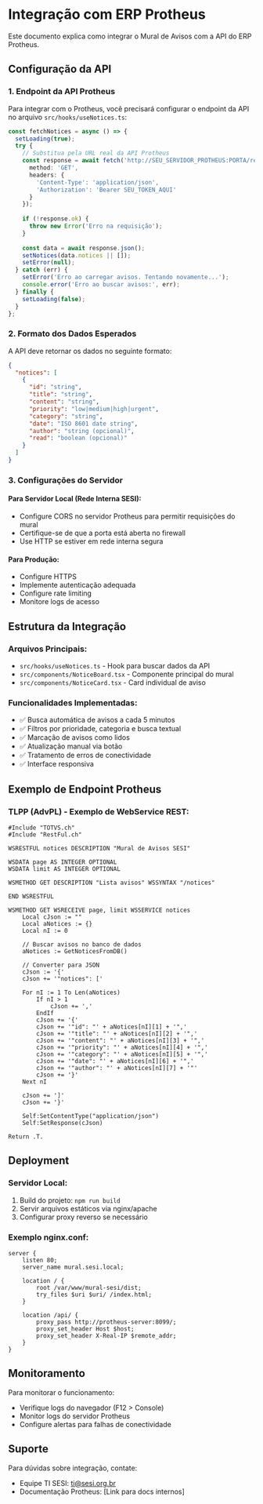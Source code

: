 # Integração com ERP Protheus

Este documento explica como integrar o Mural de Avisos com a API do ERP Protheus.

## Configuração da API

### 1. Endpoint da API Protheus

Para integrar com o Protheus, você precisará configurar o endpoint da API no arquivo `src/hooks/useNotices.ts`:

```typescript
const fetchNotices = async () => {
  setLoading(true);
  try {
    // Substitua pela URL real da API Protheus
    const response = await fetch('http://SEU_SERVIDOR_PROTHEUS:PORTA/rest/notices', {
      method: 'GET',
      headers: {
        'Content-Type': 'application/json',
        'Authorization': 'Bearer SEU_TOKEN_AQUI'
      }
    });
    
    if (!response.ok) {
      throw new Error('Erro na requisição');
    }
    
    const data = await response.json();
    setNotices(data.notices || []);
    setError(null);
  } catch (err) {
    setError('Erro ao carregar avisos. Tentando novamente...');
    console.error('Erro ao buscar avisos:', err);
  } finally {
    setLoading(false);
  }
};
```

### 2. Formato dos Dados Esperados

A API deve retornar os dados no seguinte formato:

```json
{
  "notices": [
    {
      "id": "string",
      "title": "string",
      "content": "string",
      "priority": "low|medium|high|urgent",
      "category": "string",
      "date": "ISO 8601 date string",
      "author": "string (opcional)",
      "read": "boolean (opcional)"
    }
  ]
}
```

### 3. Configurações do Servidor

#### Para Servidor Local (Rede Interna SESI):
- Configure CORS no servidor Protheus para permitir requisições do mural
- Certifique-se de que a porta está aberta no firewall
- Use HTTP se estiver em rede interna segura

#### Para Produção:
- Configure HTTPS
- Implemente autenticação adequada
- Configure rate limiting
- Monitore logs de acesso

## Estrutura da Integração

### Arquivos Principais:
- `src/hooks/useNotices.ts` - Hook para buscar dados da API
- `src/components/NoticeBoard.tsx` - Componente principal do mural
- `src/components/NoticeCard.tsx` - Card individual de aviso

### Funcionalidades Implementadas:
- ✅ Busca automática de avisos a cada 5 minutos
- ✅ Filtros por prioridade, categoria e busca textual
- ✅ Marcação de avisos como lidos
- ✅ Atualização manual via botão
- ✅ Tratamento de erros de conectividade
- ✅ Interface responsiva

## Exemplo de Endpoint Protheus

### TLPP (AdvPL) - Exemplo de WebService REST:

```advpl
#Include "TOTVS.ch"
#Include "RestFul.ch"

WSRESTFUL notices DESCRIPTION "Mural de Avisos SESI"

WSDATA page AS INTEGER OPTIONAL
WSDATA limit AS INTEGER OPTIONAL

WSMETHOD GET DESCRIPTION "Lista avisos" WSSYNTAX "/notices"

END WSRESTFUL

WSMETHOD GET WSRECEIVE page, limit WSSERVICE notices
    Local cJson := ""
    Local aNotices := {}
    Local nI := 0
    
    // Buscar avisos no banco de dados
    aNotices := GetNoticesFromDB()
    
    // Converter para JSON
    cJson := '{'
    cJson += '"notices": ['
    
    For nI := 1 To Len(aNotices)
        If nI > 1
            cJson += ','
        EndIf
        cJson += '{'
        cJson += '"id": "' + aNotices[nI][1] + '",'
        cJson += '"title": "' + aNotices[nI][2] + '",'
        cJson += '"content": "' + aNotices[nI][3] + '",'
        cJson += '"priority": "' + aNotices[nI][4] + '",'
        cJson += '"category": "' + aNotices[nI][5] + '",'
        cJson += '"date": "' + aNotices[nI][6] + '",'
        cJson += '"author": "' + aNotices[nI][7] + '"'
        cJson += '}'
    Next nI
    
    cJson += ']'
    cJson += '}'
    
    Self:SetContentType("application/json")
    Self:SetResponse(cJson)
    
Return .T.
```

## Deployment

### Servidor Local:
1. Build do projeto: `npm run build`
2. Servir arquivos estáticos via nginx/apache
3. Configurar proxy reverso se necessário

### Exemplo nginx.conf:
```nginx
server {
    listen 80;
    server_name mural.sesi.local;
    
    location / {
        root /var/www/mural-sesi/dist;
        try_files $uri $uri/ /index.html;
    }
    
    location /api/ {
        proxy_pass http://protheus-server:8099/;
        proxy_set_header Host $host;
        proxy_set_header X-Real-IP $remote_addr;
    }
}
```

## Monitoramento

Para monitorar o funcionamento:
- Verifique logs do navegador (F12 > Console)
- Monitor logs do servidor Protheus
- Configure alertas para falhas de conectividade

## Suporte

Para dúvidas sobre integração, contate:
- Equipe TI SESI: ti@sesi.org.br
- Documentação Protheus: [Link para docs internos]